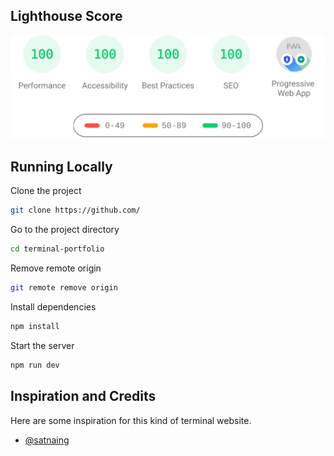## Lighthouse Score

<p align="center">
<img width="710" alt="Sunil Bishnoi Terminal Lighthouse Score" src="public/lighthouse-result.svg">
</p>

## Running Locally

Clone the project

```bash
git clone https://github.com/
```

Go to the project directory

```bash
cd terminal-portfolio
```

Remove remote origin

```bash
git remote remove origin
```

Install dependencies

```bash
npm install
```

Start the server

```bash
npm run dev
```

## Inspiration and Credits

Here are some inspiration for this kind of terminal website. 

- [@satnaing](https://satnaing.dev)
